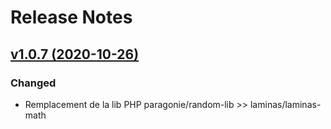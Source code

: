 # Release Notes

## [v1.0.7 (2020-10-26)](https://svn.tigreblanc.fr/presstify-components/wpsalt/tags/1.0.7...v1.0.7)

### Changed 

- Remplacement de la lib PHP paragonie/random-lib >> laminas/laminas-math
